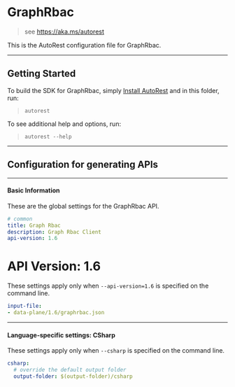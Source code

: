# GraphRbac
    
> see https://aka.ms/autorest

This is the AutoRest configuration file for GraphRbac.



---
## Getting Started 
To build the SDK for GraphRbac, simply [Install AutoRest](https://aka.ms/autorest/install) and in this folder, run:

> `autorest`

To see additional help and options, run:

> `autorest --help`
---

## Configuration for generating APIs


---
#### Basic Information 
These are the global settings for the GraphRbac API.

``` yaml
# common 
title: Graph Rbac
description: Graph Rbac Client
api-version: 1.6

```


# API Version: 1.6

These settings apply only when `--api-version=1.6` is specified on the command line.

``` yaml $(api-version) == '1.6'
input-file:
- data-plane/1.6/graphrbac.json

```


---
#### Language-specific settings: CSharp

These settings apply only when `--csharp` is specified on the command line.

``` yaml $(csharp)
csharp:
  # override the default output folder
  output-folder: $(output-folder)/csharp
```

